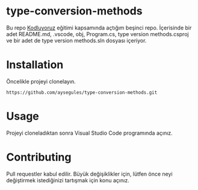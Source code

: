 # type-conversion-methods
Bu repo [Kodluyoruz](https://kodluyoruz.org/) eğitimi kapsamında açtığım beşinci repo. İçerisinde bir adet README.md, .vscode, obj, Program.cs, type version methods.csproj ve bir adet de type version methods.sln dosyası içeriyor.

# Installation
Öncelikle projeyi clonelayın.
```
https://github.com/aysegules/type-conversion-methods.git
```
# Usage
Projeyi cloneladıktan sonra Visual Studio Code programında açınız.

# Contributing
Pull requestler kabul edilir. Büyük değişiklikler için, lütfen önce neyi değiştirmek istediğinizi tartışmak için konu açınız.
